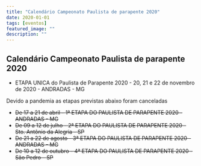```yaml
---
title: "Calendário Campeonato Paulista de parapente 2020"
date: 2020-01-01
tags: [eventos]
featured_image: ""
description: ""
---
```



## Calendário Campeonato Paulista de parapente 2020

- ETAPA UNICA do Paulista de Parapente 2020 - 20, 21 e 22 de novembro de 2020 - ANDRADAS - MG

Devido a pandemia as etapas previstas abaixo foram canceladas

- ~~De 17 a 21 de abril - 1ª ETAPA DO PAULISTA DE PARAPENTE 2020 - ANDRADAS - MG~~
- ~~De 09 a 12 de julho - 2ª ETAPA DO PAULISTA DE PARAPENTE 2020 - Sto. Antônio da Alegria - SP~~
- ~~De 21 a 22 de agosto - 3ª ETAPA DO PAULISTA DE PARAPENTE 2020 - ANDRADAS - MG~~
- ~~De 10 a 12 de outubro - 4ª ETAPA DO PAULISTA DE PARAPENTE 2020 - São Pedro – SP~~